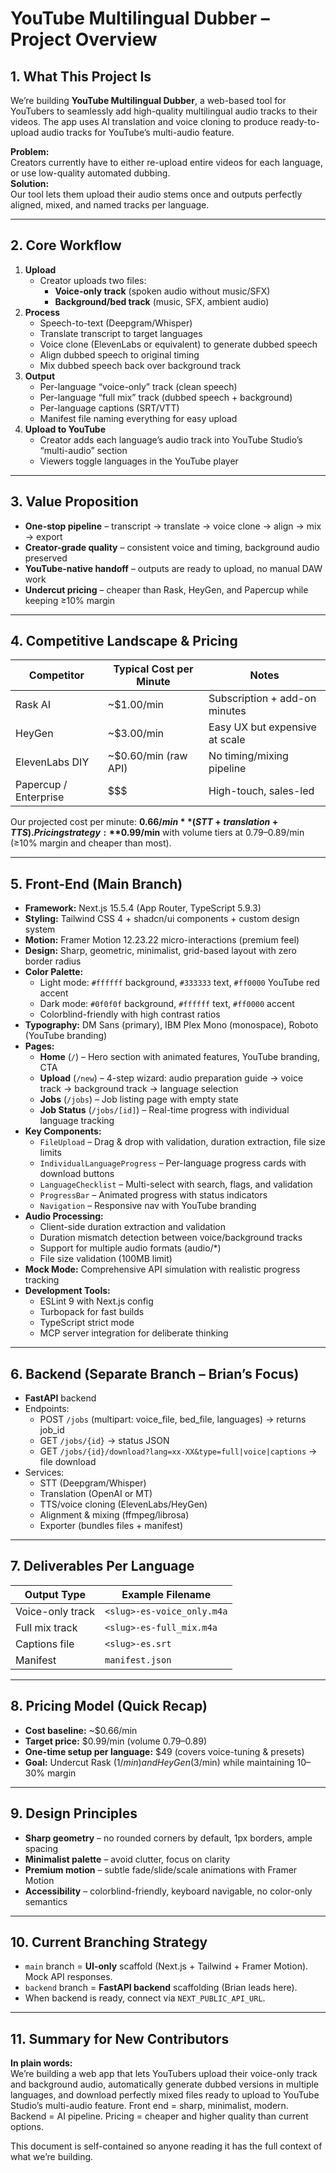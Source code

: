 # YouTube Multilingual Dubber – Project Overview

## 1. What This Project Is
We’re building **YouTube Multilingual Dubber**, a web-based tool for YouTubers to seamlessly add high-quality multilingual audio tracks to their videos. The app uses AI translation and voice cloning to produce ready-to-upload audio tracks for YouTube’s multi-audio feature.

**Problem:**  
Creators currently have to either re-upload entire videos for each language, or use low-quality automated dubbing.  
**Solution:**  
Our tool lets them upload their audio stems once and outputs perfectly aligned, mixed, and named tracks per language.

---

## 2. Core Workflow

1. **Upload**
   - Creator uploads two files:
     - **Voice-only track** (spoken audio without music/SFX)
     - **Background/bed track** (music, SFX, ambient audio)
2. **Process**
   - Speech-to-text (Deepgram/Whisper)
   - Translate transcript to target languages
   - Voice clone (ElevenLabs or equivalent) to generate dubbed speech
   - Align dubbed speech to original timing
   - Mix dubbed speech back over background track
3. **Output**
   - Per-language “voice-only” track (clean speech)
   - Per-language “full mix” track (dubbed speech + background)
   - Per-language captions (SRT/VTT)
   - Manifest file naming everything for easy upload
4. **Upload to YouTube**
   - Creator adds each language’s audio track into YouTube Studio’s “multi-audio” section
   - Viewers toggle languages in the YouTube player

---

## 3. Value Proposition

- **One-stop pipeline** – transcript → translate → voice clone → align → mix → export
- **Creator-grade quality** – consistent voice and timing, background audio preserved
- **YouTube-native handoff** – outputs are ready to upload, no manual DAW work
- **Undercut pricing** – cheaper than Rask, HeyGen, and Papercup while keeping ≥10% margin

---

## 4. Competitive Landscape & Pricing

| Competitor  | Typical Cost per Minute | Notes |
|-------------|-------------------------|-------|
| Rask AI     | ~$1.00/min              | Subscription + add-on minutes |
| HeyGen      | ~$3.00/min              | Easy UX but expensive at scale |
| ElevenLabs DIY | ~$0.60/min (raw API) | No timing/mixing pipeline |
| Papercup / Enterprise | $$$ | High-touch, sales-led |

Our projected cost per minute: **$0.66/min** (STT + translation + TTS).  
Pricing strategy: **$0.99/min** with volume tiers at $0.79–$0.89/min (≥10% margin and cheaper than most).

---

## 5. Front-End (Main Branch)

- **Framework:** Next.js 15.5.4 (App Router, TypeScript 5.9.3)
- **Styling:** Tailwind CSS 4 + shadcn/ui components + custom design system
- **Motion:** Framer Motion 12.23.22 micro-interactions (premium feel)
- **Design:** Sharp, geometric, minimalist, grid-based layout with zero border radius
- **Color Palette:** 
  - Light mode: `#ffffff` background, `#333333` text, `#ff0000` YouTube red accent
  - Dark mode: `#0f0f0f` background, `#ffffff` text, `#ff0000` accent
  - Colorblind-friendly with high contrast ratios
- **Typography:** DM Sans (primary), IBM Plex Mono (monospace), Roboto (YouTube branding)
- **Pages:**
  - **Home** (`/`) – Hero section with animated features, YouTube branding, CTA
  - **Upload** (`/new`) – 4-step wizard: audio preparation guide → voice track → background track → language selection
  - **Jobs** (`/jobs`) – Job listing page with empty state
  - **Job Status** (`/jobs/[id]`) – Real-time progress with individual language tracking
- **Key Components:**
  - `FileUpload` – Drag & drop with validation, duration extraction, file size limits
  - `IndividualLanguageProgress` – Per-language progress cards with download buttons
  - `LanguageChecklist` – Multi-select with search, flags, and validation
  - `ProgressBar` – Animated progress with status indicators
  - `Navigation` – Responsive nav with YouTube branding
- **Audio Processing:**
  - Client-side duration extraction and validation
  - Duration mismatch detection between voice/background tracks
  - Support for multiple audio formats (audio/*)
  - File size validation (100MB limit)
- **Mock Mode:** Comprehensive API simulation with realistic progress tracking
- **Development Tools:**
  - ESLint 9 with Next.js config
  - Turbopack for fast builds
  - TypeScript strict mode
  - MCP server integration for deliberate thinking

---

## 6. Backend (Separate Branch – Brian’s Focus)

- **FastAPI** backend
- Endpoints:
  - POST `/jobs` (multipart: voice_file, bed_file, languages) → returns job_id
  - GET `/jobs/{id}` → status JSON
  - GET `/jobs/{id}/download?lang=xx-XX&type=full|voice|captions` → file download
- Services:
  - STT (Deepgram/Whisper)
  - Translation (OpenAI or MT)
  - TTS/voice cloning (ElevenLabs/HeyGen)
  - Alignment & mixing (ffmpeg/librosa)
  - Exporter (bundles files + manifest)

---

## 7. Deliverables Per Language

| Output Type | Example Filename |
|-------------|------------------|
| Voice-only track | `<slug>-es-voice_only.m4a` |
| Full mix track | `<slug>-es-full_mix.m4a` |
| Captions file | `<slug>-es.srt` |
| Manifest | `manifest.json` |

---

## 8. Pricing Model (Quick Recap)

- **Cost baseline:** ~$0.66/min
- **Target price:** $0.99/min (volume $0.79–$0.89)
- **One-time setup per language:** $49 (covers voice-tuning & presets)
- **Goal:** Undercut Rask ($1/min) and HeyGen ($3/min) while maintaining 10–30% margin

---

## 9. Design Principles

- **Sharp geometry** – no rounded corners by default, 1px borders, ample spacing
- **Minimalist palette** – avoid clutter, focus on clarity
- **Premium motion** – subtle fade/slide/scale animations with Framer Motion
- **Accessibility** – colorblind-friendly, keyboard navigable, no color-only semantics

---

## 10. Current Branching Strategy

- `main` branch = **UI-only** scaffold (Next.js + Tailwind + Framer Motion). Mock API responses.
- `backend` branch = **FastAPI backend** scaffolding (Brian leads here).
- When backend is ready, connect via `NEXT_PUBLIC_API_URL`.

---

## 11. Summary for New Contributors

**In plain words:**  
We’re building a web app that lets YouTubers upload their voice-only track and background audio, automatically generate dubbed versions in multiple languages, and download perfectly mixed files ready to upload to YouTube Studio’s multi-audio feature. Front end = sharp, minimalist, modern. Backend = AI pipeline. Pricing = cheaper and higher quality than current options.

This document is self-contained so anyone reading it has the full context of what we’re building.
